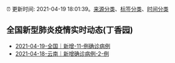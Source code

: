 :alarm_clock: 更新时间: 2021-04-19 18:01:39。[来源分类](../README.md)、[标签分类](../TAGS.md)、[时间分类](../TIMELINE.md)

## 全国新型肺炎疫情实时动态(丁香园)




- [2021-04-19-全国｜新增-11-例确诊病例](http://app.cctv.com/special/cportal/detail/arti/index.html?id=ArtiGRAwPr3h6X5gDX4ePJEo210419&isfromapp=1) 
- [2021-04-18-云南｜新增确诊病例-2-例](http://app.cctv.com/special/cportal/detail/arti/index.html?id=ArtiZADzL3Jzb8lgtBRJ8HJw210419&isfromapp=1) 